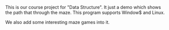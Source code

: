 This is our course project for "Data Structure". It just a demo which shows the path that through the maze. This program supports Window$ and Linux.

We also add some interesting maze games into it.